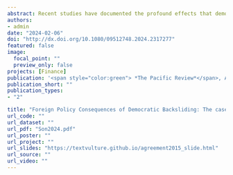 ```yaml
---
abstract: Recent studies have documented the profound effects that democratic backsliding generates on various realms of governance. However, foreign policies remain an exception in this trend despite the notable emergence of non-traditional foreign policy positions backsliding governments around the world took in recent years. To address this gap, this paper examines South Korea’s policy toward Japan during its recent period of democratic backsliding, focusing on the making of the Comfort Women Agreement in 2015. The case study reveals that the Park Geun-hye government (2012-2017) pursued a policy position that defied social and institutional constraints. The paper suggests that this case represents how democratic backsliding can destabilize foreign policies.
authors:
- admin
date: "2024-02-06"
doi: "http://dx.doi.org/10.1080/09512748.2024.2317277"
featured: false
image:
  focal_point: ""
  preview_only: false
projects: [Finance]
publication: '<span style="color:green"> *The Pacific Review*</span>, Accepted for Publication'
publication_short: ""
publication_types:
- "2"

title: "Foreign Policy Consequences of Democratic Backsliding: The case of the Comfort Women Agreement in 2015"
url_code: ""
url_dataset: ""
url_pdf: "Son2024.pdf"
url_poster: ""
url_project: ""
url_slides: "https://textvulture.github.io/agreement2015_slide.html"
url_source: ""
url_video: ""
---
```

